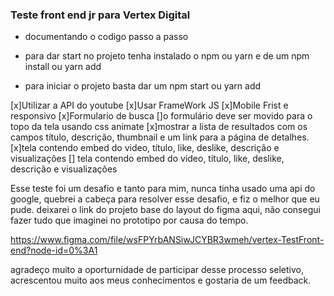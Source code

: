 ### Teste front end jr para Vertex Digital

- documentando o codigo passo a passo

- para dar start no projeto tenha instalado o npm ou yarn e de um npm install ou yarn add
- para iniciar o projeto basta dar um npm start ou yarn add

[x]Utilizar a API do youtube
[x]Usar FrameWork JS
[x]Mobile Frist e responsivo
[x]Formulario de busca
[]o formulário deve ser movido para o topo da tela usando css animate
[x]mostrar a lista de resultados com os campos título, descrição, thumbnail e um link para a página de detalhes.
[x]tela contendo embed do video, título, like, deslike, descrição e visualizações
[] tela contendo embed do video, título, like, deslike, descrição e visualizações

Esse teste foi um desafio e tanto para mim, nunca tinha usado uma api do google, quebrei a cabeça para resolver esse desafio, e fiz o melhor que eu pude. deixarei o link do projeto base do layout do figma aqui, não consegui fazer tudo que imaginei no prototipo por causa do tempo.

https://www.figma.com/file/wsFPYrbANSiwJCYBR3wmeh/vertex-TestFront-end?node-id=0%3A1

agradeço muito a oporturnidade de participar desse processo seletivo, acrescentou muito aos meus conhecimentos e gostaria de um feedback.
